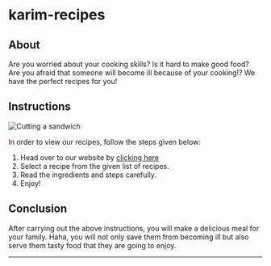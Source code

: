 # karim-recipes

## About  
Are you worried about your cooking skills? Is it hard to make good food? Are you afraid that someone will become ill because of your cooking!? We have the perfect recipes for you!

## Instructions
![Cutting a sandwich](https://media.tenor.com/yBP0322U6d8AAAAC/sandwich-cooking.gif)

In order to view our recipes, follow the steps given below:  
  
1. Head over to our website by <a href="https://github.com/karimdevelops/karim-recipes" target="_blank">clicking here</a>
2. Select a recipe from the given list of recipes.
3. Read the ingredients and steps carefully.
4. Enjoy!

## Conclusion
After carrying out the above instructions, you will make a delicious meal for your family. Haha, you will not only save them from becoming ill but also serve them tasty food that they are going to enjoy.
****